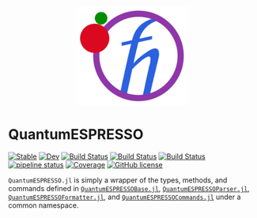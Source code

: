 <div align="center">
  <img src="./docs/src/assets/logo.png" height="200"><br>
</div>

# QuantumESPRESSO

[![Stable](https://img.shields.io/badge/docs-stable-blue.svg)](https://MineralsCloud.github.io/QuantumESPRESSO.jl/stable)
[![Dev](https://img.shields.io/badge/docs-dev-blue.svg)](https://MineralsCloud.github.io/QuantumESPRESSO.jl/dev)
[![Build Status](https://github.com/MineralsCloud/QuantumESPRESSO.jl/workflows/CI/badge.svg)](https://github.com/MineralsCloud/QuantumESPRESSO.jl/actions)
[![Build Status](https://ci.appveyor.com/api/projects/status/github/MineralsCloud/QuantumESPRESSO.jl?svg=true)](https://ci.appveyor.com/project/singularitti/QuantumESPRESSO-jl)
[![Build Status](https://api.cirrus-ci.com/github/MineralsCloud/QuantumESPRESSO.jl.svg)](https://cirrus-ci.com/github/MineralsCloud/QuantumESPRESSO.jl)
[![pipeline status](https://gitlab.com/singularitti/QuantumESPRESSO.jl/badges/master/pipeline.svg)](https://gitlab.com/singularitti/QuantumESPRESSO.jl/-/pipelines)
[![Coverage](https://codecov.io/gh/MineralsCloud/QuantumESPRESSO.jl/branch/master/graph/badge.svg)](https://codecov.io/gh/MineralsCloud/QuantumESPRESSO.jl)
[![GitHub license](https://img.shields.io/github/license/MineralsCloud/QuantumESPRESSO.jl)](https://github.com/MineralsCloud/QuantumESPRESSO.jl/blob/master/LICENSE)

`QuantumESPRESSO.jl` is simply a wrapper of the types, methods, and commands defined in
[`QuantumESPRESSOBase.jl`](https://github.com/MineralsCloud/QuantumESPRESSOBase.jl),
[`QuantumESPRESSOParser.jl`](https://github.com/MineralsCloud/QuantumESPRESSOParser.jl),
[`QuantumESPRESSOFormatter.jl`](https://github.com/MineralsCloud/QuantumESPRESSOFormatter.jl),
and [`QuantumESPRESSOCommands.jl`](https://github.com/MineralsCloud/QuantumESPRESSOCommands.jl)
under a common namespace.
